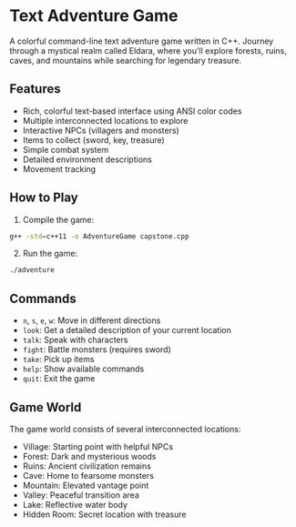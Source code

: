 # Text Adventure Game

A colorful command-line text adventure game written in C++. Journey through a mystical realm called Eldara, where you'll explore forests, ruins, caves, and mountains while searching for legendary treasure.

## Features

- Rich, colorful text-based interface using ANSI color codes
- Multiple interconnected locations to explore
- Interactive NPCs (villagers and monsters)
- Items to collect (sword, key, treasure)
- Simple combat system
- Detailed environment descriptions
- Movement tracking

## How to Play

1. Compile the game:
```bash
g++ -std=c++11 -o AdventureGame capstone.cpp
```

2. Run the game:
```bash
./adventure
```

## Commands

- `n`, `s`, `e`, `w`: Move in different directions
- `look`: Get a detailed description of your current location
- `talk`: Speak with characters
- `fight`: Battle monsters (requires sword)
- `take`: Pick up items
- `help`: Show available commands
- `quit`: Exit the game

## Game World

The game world consists of several interconnected locations:
- Village: Starting point with helpful NPCs
- Forest: Dark and mysterious woods
- Ruins: Ancient civilization remains
- Cave: Home to fearsome monsters
- Mountain: Elevated vantage point
- Valley: Peaceful transition area
- Lake: Reflective water body
- Hidden Room: Secret location with treasure 